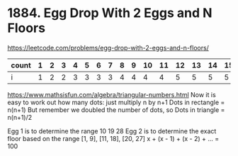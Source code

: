 # 1884. Egg Drop With 2 Eggs and N Floors

https://leetcode.com/problems/egg-drop-with-2-eggs-and-n-floors/

| count | 1   | 2   | 3   | 4   | 5   | 6   | 7   | 8   | 9   | 10  | 11  | 12  | 13  | 14  | 15  |
| ----- | --- | --- | --- | --- | --- | --- | --- | --- | --- | --- | --- | --- | --- | --- | --- |
| i     | 1   | 2   | 2   | 3   | 3   | 3   | 3   | 4   | 4   | 4   | 4   | 5   | 5   | 5   | 5   |

https://www.mathsisfun.com/algebra/triangular-numbers.html
Now it is easy to work out how many dots: just multiply n by n+1
Dots in rectangle = n(n+1)
But remember we doubled the number of dots, so
Dots in triangle = n(n+1)/2

Egg 1 is to determine the range
10 19 28
Egg 2 is to determine the exact floor based on the range
[1, 9], [11, 18], [20, 27]
x + (x - 1) + (x - 2) + ... = 100
